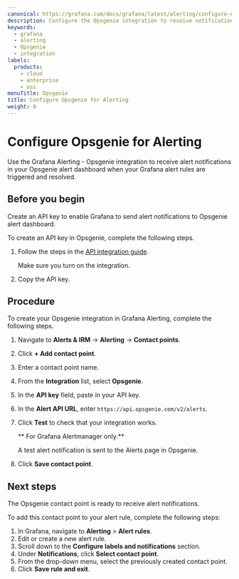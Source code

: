 ```yaml
---
canonical: https://grafana.com/docs/grafana/latest/alerting/configure-notifications/manage-contact-points/integrations/configure-opsgenie/
description: Configure the Opsgenie integration to receive notifications when your alerts are firing
keywords:
  - grafana
  - alerting
  - Opsgenie
  - integration
labels:
  products:
    - cloud
    - enterprise
    - oss
menuTitle: Opsgenie
title: Configure Opsgenie for Alerting
weight: 0
---
```


# Configure Opsgenie for Alerting

Use the Grafana Alerting - Opsgenie integration to receive alert notifications in your Opsgenie alert dashboard when your Grafana alert rules are triggered and resolved.

## Before you begin

Create an API key to enable Grafana to send alert notifications to Opsgenie alert dashboard.

To create an API key in Opsgenie, complete the following steps.

1. Follow the steps in the [API integration guide](https://support.atlassian.com/opsgenie/docs/create-a-default-api-integration/).

   Make sure you turn on the integration.

1. Copy the API key.

## Procedure

To create your Opsgenie integration in Grafana Alerting, complete the following steps.

1. Navigate to **Alerts & IRM** -> **Alerting** -> **Contact points**.
1. Click **+ Add contact point**.
1. Enter a contact point name.
1. From the **Integration** list, select **Opsgenie**.
1. In the **API key** field, paste in your API key.
1. In the **Alert API URL**, enter `https://api.opsgenie.com/v2/alerts`.
1. Click **Test** to check that your integration works.

   ** For Grafana Alertmanager only.**

   A test alert notification is sent to the Alerts page in Opsgenie.

1. Click **Save contact point**.

## Next steps

The Opsgenie contact point is ready to receive alert notifications.

To add this contact point to your alert rule, complete the following steps:

1. In Grafana, navigate to **Alerting** > **Alert rules**.
1. Edit or create a new alert rule.
1. Scroll down to the **Configure labels and notifications** section.
1. Under **Notifications**, click **Select contact point**.
1. From the drop-down menu, select the previously created contact point.
1. Click **Save rule and exit**.
